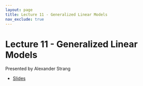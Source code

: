 ```yaml
---
layout: page
title: Lecture 11 - Generalized Linear Models
nav_exclude: true
---
```


# Lecture 11 - Generalized Linear Models

Presented by Alexander Strang

- [Slides](https://docs.google.com/presentation/d/1suA5mr0lSa03x0kqhGQEJWhbU3B5zQC462O6kRBFawY/edit?usp=sharing) 

